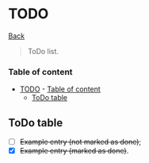 
# TODO

[Back](../README.md)

> ToDo list.

### Table of content

- [TODO](#todo)
		- [Table of content](#table-of-content)
	- [ToDo table](#todo-table)

## ToDo table

- [ ] ~~Example entry (not marked as done)~~;
- [x] ~~Example entry (marked as done)~~.
